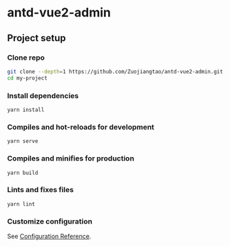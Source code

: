 # antd-vue2-admin

## Project setup

### Clone repo

```bash
git clone --depth=1 https://github.com/Zuojiangtao/antd-vue2-admin.git my-project
cd my-project
```

### Install dependencies

```
yarn install
```

### Compiles and hot-reloads for development

```
yarn serve
```

### Compiles and minifies for production

```
yarn build
```

### Lints and fixes files

```
yarn lint
```

### Customize configuration

See [Configuration Reference](https://cli.vuejs.org/config/).
